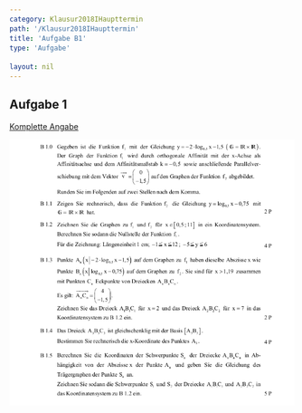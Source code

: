 ```yaml
---
category: Klausur2018IHaupttermin
path: '/Klausur2018IHaupttermin'
title: 'Aufgabe B1'
type: 'Aufgabe'

layout: nil
---
```


## Aufgabe 1
<p> <a href="https://www.isb.bayern.de/download/21249/2018_mi_ht.pdf"> Komplette Angabe </a> </p>
<img src="./Aufgabenstellungen/2018_mi_ht/2018_mi_ht_b1.png">


